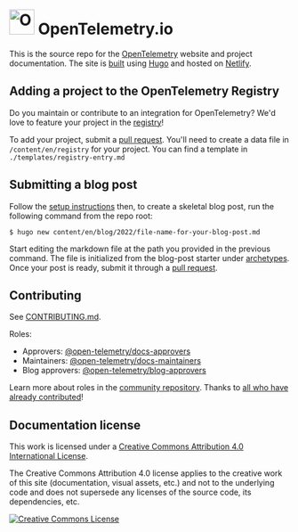 # <img src="https://opentelemetry.io/img/logos/opentelemetry-logo-nav.png" alt="OpenTelemetry Icon" width="45" height=""> OpenTelemetry.io

This is the source repo for the [OpenTelemetry][] website and project
documentation. The site is [built][CONTRIBUTING.md] using [Hugo][] and hosted on
[Netlify][].

## Adding a project to the OpenTelemetry Registry

Do you maintain or contribute to an integration for OpenTelemetry? We'd love to
feature your project in the [registry][]!

To add your project, submit a [pull request][PR]. You'll need to create a data
file in `/content/en/registry` for your project. You can find a template in
`./templates/registry-entry.md`

## Submitting a blog post

Follow the [setup instructions][CONTRIBUTING.md] then, to create a skeletal blog
post, run the following command from the repo root:

```console
$ hugo new content/en/blog/2022/file-name-for-your-blog-post.md
```

Start editing the markdown file at the path you provided in the previous
command. The file is initialized from the blog-post starter under
[archetypes](archetypes). Once your post is ready, submit it through a [pull
request][PR].

## Contributing

See [CONTRIBUTING.md][].

Roles:
- Approvers: [@open-telemetry/docs-approvers][]
- Maintainers: [@open-telemetry/docs-maintainers][]
- Blog approvers: [@open-telemetry/blog-approvers][]

Learn more about roles in the [community repository][]. Thanks to [all who have
already contributed][contributors]!

## Documentation license

This work is licensed under a <a rel="license"
href="http://creativecommons.org/licenses/by/4.0/">Creative Commons Attribution
4.0 International License</a>.

The Creative Commons Attribution 4.0 license applies to the creative work of
this site (documentation, visual assets, etc.) and not to the underlying code
and does not supersede any licenses of the source code, its dependencies, etc.

<a rel="license" href="http://creativecommons.org/licenses/by/4.0/">
  <img alt="Creative Commons License" src="https://i.creativecommons.org/l/by/4.0/88x31.png" />
</a>

[@open-telemetry/blog-approvers]: https://github.com/orgs/open-telemetry/teams/blog-approvers
[@open-telemetry/docs-approvers]: https://github.com/orgs/open-telemetry/teams/docs-approvers
[@open-telemetry/docs-maintainers]: https://github.com/orgs/open-telemetry/teams/docs-maintainers
[community repository]: https://github.com/open-telemetry/community/blob/main/community-membership.md
[CONTRIBUTING.md]: CONTRIBUTING.md
[contributors]: https://github.com/open-telemetry/opentelemetry.io/graphs/contributors
[Hugo]: https://gohugo.io
[Netlify]: https://netlify.com
[OpenTelemetry]: https://opentelemetry.io
[PR]: https://docs.github.com/en/pull-requests/collaborating-with-pull-requests/proposing-changes-to-your-work-with-pull-requests/creating-a-pull-request
[registry]: https://opentelemetry.io/registry/
